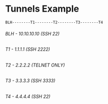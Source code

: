 # Tunnels Example
```
BLH--------T1--------T2--------T3--------T4
```
###### BLH - 10.10.10.10 (SSH 22)
###### T1 - 1.1.1.1 (SSH 2222)
###### T2 - 2.2.2.2 (TELNET ONLY)
###### T3 - 3.3.3.3 (SSH 3333)
###### T4 - 4.4.4.4 (SSH 22)
